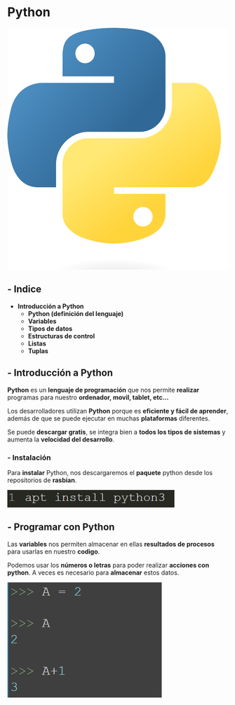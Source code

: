 # Python

![alt text](image-1.png)

## - **Indice** ##
+ **Introducción a Python**
  + **Python (definición del lenguaje)**
  + **Variables**
  + **Tipos de datos**
  + **Estructuras de control**
  + **Listas**
  + **Tuplas**


## - **Introducción a Python** ##

**Python** es un **lenguaje de programación** que nos permite **realizar** programas para nuestro **ordenador, movil, tablet, etc...**

Los desarrolladores utilizan **Python** porque es **eficiente y fácil de aprender**, además de que se puede ejecutar en muchas **plataformas** diferentes. 

Se puede **descargar gratis**, se integra bien a **todos los tipos de sistemas** y aumenta la **velocidad del desarrollo**.

### - **Instalación**

Para **instalar** Python, nos descargaremos el **paquete** python desde los repositorios de **rasbian**.

![alt text](image-2.png)

## - **Programar con Python**

Las **variables** nos permiten almacenar en ellas **resultados de procesos** para usarlas en nuestro **codigo**.

Podemos usar los **números o letras** para poder realizar **acciones con python**. A veces es necesario para **almacenar** estos datos.

![alt text](image-3.png)